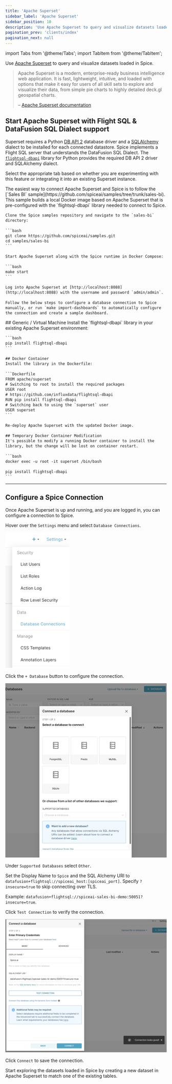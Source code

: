 ```yaml
---
title: 'Apache Superset'
sidebar_label: 'Apache Superset'
sidebar_position: 10
description: 'Use Apache Superset to query and visualize datasets loaded in Spice.'
pagination_prev: 'clients/index'
pagination_next: null
---
```


import Tabs from '@theme/Tabs';
import TabItem from '@theme/TabItem';

Use [Apache Superset](https://superset.apache.org/) to query and visualize datasets loaded in Spice.

> Apache Superset is a modern, enterprise-ready business intelligence web application. It is fast, lightweight, intuitive, and loaded with options that make it easy for users of all skill sets to explore and visualize their data, from simple pie charts to highly detailed deck.gl geospatial charts.
> 
> – [Apache Superset documentation](https://superset.apache.org/docs/intro/)

## Start Apache Superset with Flight SQL & DataFusion SQL Dialect support

Superset requires a Python [DB API 2](https://peps.python.org/pep-0249/) database driver and a [SQLAlchemy](https://www.sqlalchemy.org/) dialect to be installed for each connected datastore. Spice implements a Flight SQL server that understands the DataFusion SQL Dialect. The [`flightsql-dbapi`](https://pypi.org/project/flightsql-dbapi/) library for Python provides the required DB API 2 driver and SQLAlchemy dialect.

Select the appropriate tab based on whether you are experimenting with this feature or integrating it into an existing Superset instance.

<Tabs>
  <TabItem value="experimenting" label="Experimenting" default>
    The easiest way to connect Apache Superset and Spice is to follow the [`Sales BI` sample](https://github.com/spiceai/samples/tree/trunk/sales-bi). This sample builds a local Docker image based on Apache Superset that is pre-configured with the `flightsql-dbapi` library needed to connect to Spice.

    Clone the Spice samples repository and navigate to the `sales-bi` directory:

    ```bash
    git clone https://github.com/spiceai/samples.git
    cd samples/sales-bi
    ```

    Start Apache Superset along with the Spice runtime in Docker Compose:

    ```bash
    make start
    ```

    Log into Apache Superset at [http://localhost:8088](http://localhost:8088) with the username and password `admin/admin`.

    Follow the below steps to configure a database connection to Spice manually, or run `make import-dashboards` to automatically configure the connection and create a sample dashboard.
  </TabItem>
  <TabItem value="existing" label="Integrating with Existing Superset">
    ## Generic / Virtual Machine
    Install the `flightsql-dbapi` library in your existing Apache Superset environment:

    ```bash
    pip install flightsql-dbapi
    ```

    ## Docker Container
    Install the library in the Dockerfile:

    ```Dockerfile
    FROM apache/superset
    # Switching to root to install the required packages
    USER root
    # https://github.com/influxdata/flightsql-dbapi
    RUN pip install flightsql-dbapi
    # Switching back to using the `superset` user
    USER superset
    ```

    Re-deploy Apache Superset with the updated Docker image.

    ## Temporary Docker Container Modification
    It's possible to modify a running Docker container to install the library, but the change will be lost on container restart.
      
    ```bash
    docker exec -u root -it superset /bin/bash

    pip install flightsql-dbapi
    ```

  </TabItem>
</Tabs>

---

## Configure a Spice Connection

Once Apache Superset is up and running, and you are logged in, you can configure a connection to Spice.

Hover over the `Settings` menu and select `Database Connections`.

<img width="200" src="/img/superset/superset-docs-connection-settings.png" />

Click the `+ Database` button to configure the connection.

<img width="800" src="/img/superset/superset-docs-new-db.png" />

Under `Supported Databases` select `Other`.

Set the Display Name to `Spice` and the SQL Alchemy URI to `datafusion+flightsql://spiceai_host:[spiceai_port]`. Specify `?insecure=true` to skip connecting over TLS.

Example: `datafusion+flightsql://spiceai-sales-bi-demo:50051?insecure=true`.

Click `Test Connection` to verify the connection.

<img width="800" src="/img/superset/superset-docs-test-conn.png" />

Click `Connect` to save the connection.

Start exploring the datasets loaded in Spice by creating a new dataset in Apache Superset to match one of the existing tables.